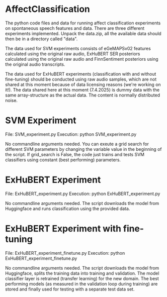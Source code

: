# AffectClassification

The python code files and data for running affect classification experiments on spontaneous speech features and data. There are three different experiments implemented. Unpack the data.zip, all the available data should then be in a directory called "data".

The data used for SVM experiments consists of eGeMAPSv02 features calculated using the original raw audio, ExHuBERT SER posteriors calculated using the original raw audio and FinnSentiment posteriors using the original audio transcripts. 

The data used for ExHuBERT experiments (classification with and without fine-tuning) should be conducted using raw audio samples, which are not shared at this moment because of data licensing reasons (we're working on it!). The data shared here at this moment (7.4.2025) is dummy data with the same array-structure as the actual data. The content is normally distributed noise. 

# SVM Experiment

File: SVM_experiment.py
Execution: python SVM_experiment.py 

No commandline arguments needed. You can exeute a grid search for different SVM parameters by changing the variable value in the beginning of the script. If grid_search is False, the code just trains and tests SVM classifiers using constant (best performing) parameters. 

# ExHuBERT Experiment

File: ExHuBERT_experiment.py
Execution: python ExHuBERT_experiment.py

No commandline arguments needed. The script downloads the model from Huggingface and runs classification using the provided data. 


# ExHuBERT Experiment with fine-tuning

File: ExHuBERT_experiment_finetune.py
Execution: python ExHuBERT_experiment_finetune.py

No commandline arguments needed. The script downloads the model from Huggingface, splits the training data into training and validation. The model classifier layer is retrained (transfer learning) for the new domain. The best performing models (as measured in the validation loop during training) are stored and finally used for testing with a separate test data set. 

